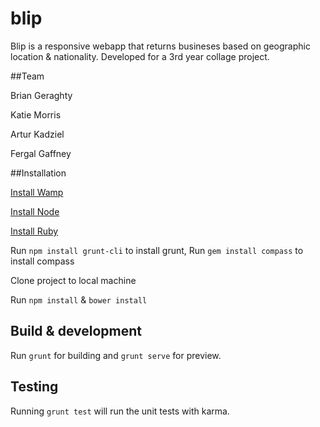 # blip

Blip is a responsive webapp that returns busineses based on geographic location & nationality.
Developed for a 3rd year collage project.

##Team

Brian Geraghty

Katie Morris

Artur Kadziel

Fergal Gaffney

##Installation

[Install Wamp](http://www.wampserver.com/en/)

[Install Node](https://nodejs.org/en/)

[Install Ruby](http://dl.bintray.com/oneclick/rubyinstaller/rubyinstaller-2.2.3-x64.exe)


Run `npm install grunt-cli` to install grunt,
 Run `gem install compass` to install compass

Clone project to local machine

Run `npm install` & `bower install`

## Build & development

Run `grunt` for building and `grunt serve` for preview.

## Testing

Running `grunt test` will run the unit tests with karma.
